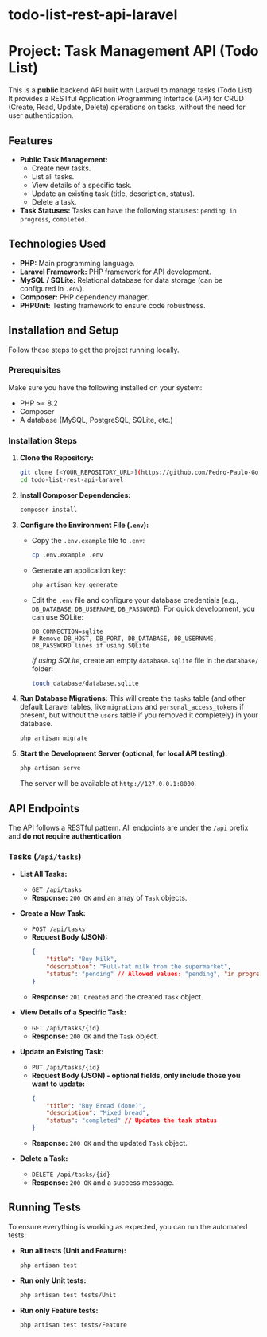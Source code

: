 # todo-list-rest-api-laravel

# Project: Task Management API (Todo List)

This is a **public** backend API built with Laravel to manage tasks (Todo List). It provides a RESTful Application Programming Interface (API) for CRUD (Create, Read, Update, Delete) operations on tasks, without the need for user authentication.

## Features

* **Public Task Management:**
    * Create new tasks.
    * List all tasks.
    * View details of a specific task.
    * Update an existing task (title, description, status).
    * Delete a task.
* **Task Statuses:** Tasks can have the following statuses: `pending`, `in progress`, `completed`.

## Technologies Used

* **PHP:** Main programming language.
* **Laravel Framework:** PHP framework for API development.
* **MySQL / SQLite:** Relational database for data storage (can be configured in `.env`).
* **Composer:** PHP dependency manager.
* **PHPUnit:** Testing framework to ensure code robustness.

## Installation and Setup

Follow these steps to get the project running locally.

### Prerequisites

Make sure you have the following installed on your system:

* PHP >= 8.2
* Composer
* A database (MySQL, PostgreSQL, SQLite, etc.)

### Installation Steps

1.  **Clone the Repository:**
    ```bash
    git clone [<YOUR_REPOSITORY_URL>](https://github.com/Pedro-Paulo-Gomes-Cunha/todo-list-rest-api-laravel.git)
    cd todo-list-rest-api-laravel
    ```

2.  **Install Composer Dependencies:**
    ```bash
    composer install
    ```

3.  **Configure the Environment File (`.env`):**
    * Copy the `.env.example` file to `.env`:
        ```bash
        cp .env.example .env
        ```
    * Generate an application key:
        ```bash
        php artisan key:generate
        ```
    * Edit the `.env` file and configure your database credentials (e.g., `DB_DATABASE`, `DB_USERNAME`, `DB_PASSWORD`). For quick development, you can use SQLite:
        ```env
        DB_CONNECTION=sqlite
        # Remove DB_HOST, DB_PORT, DB_DATABASE, DB_USERNAME, DB_PASSWORD lines if using SQLite
        ```
        *If using SQLite*, create an empty `database.sqlite` file in the `database/` folder:
        ```bash
        touch database/database.sqlite
        ```

4.  **Run Database Migrations:**
    This will create the `tasks` table (and other default Laravel tables, like `migrations` and `personal_access_tokens` if present, but without the `users` table if you removed it completely) in your database.
    ```bash
    php artisan migrate
    ```

5.  **Start the Development Server (optional, for local API testing):**
    ```bash
    php artisan serve
    ```
    The server will be available at `http://127.0.0.1:8000`.

## API Endpoints

The API follows a RESTful pattern. All endpoints are under the `/api` prefix and **do not require authentication**.

### Tasks (`/api/tasks`)

* **List All Tasks:**
    * `GET /api/tasks`
    * **Response:** `200 OK` and an array of `Task` objects.

* **Create a New Task:**
    * `POST /api/tasks`
    * **Request Body (JSON):**
        ```json
        {
            "title": "Buy Milk",
            "description": "Full-fat milk from the supermarket",
            "status": "pending" // Allowed values: "pending", "in progress", "completed"
        }
        ```
    * **Response:** `201 Created` and the created `Task` object.

* **View Details of a Specific Task:**
    * `GET /api/tasks/{id}`
    * **Response:** `200 OK` and the `Task` object.

* **Update an Existing Task:**
    * `PUT /api/tasks/{id}`
    * **Request Body (JSON) - optional fields, only include those you want to update:**
        ```json
        {
            "title": "Buy Bread (done)",
            "description": "Mixed bread",
            "status": "completed" // Updates the task status
        }
        ```
    * **Response:** `200 OK` and the updated `Task` object.

* **Delete a Task:**
    * `DELETE /api/tasks/{id}`
    * **Response:** `200 OK` and a success message.

## Running Tests

To ensure everything is working as expected, you can run the automated tests:

* **Run all tests (Unit and Feature):**
    ```bash
    php artisan test
    ```
* **Run only Unit tests:**
    ```bash
    php artisan test tests/Unit
    ```
* **Run only Feature tests:**
    ```bash
    php artisan test tests/Feature
    ```


